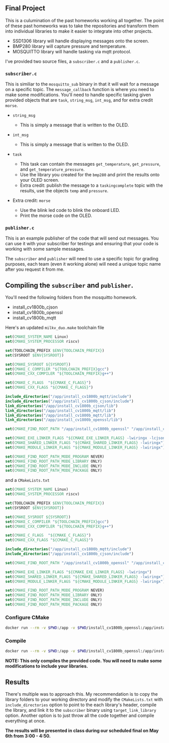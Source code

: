 ## Final Project

This is a culumination of the past homeworks working all together. The point of these past homeworks was to take the repositories and transform them into individual libraries to make it easier to integrate into other projects.

- SSD1306 library will handle displaying messages onto the screen.
- BMP280 library will capture pressure and temperature.
- MOSQUITTO library will handle tasking via mqtt protocol.

I've provided two source files, a `subscriber.c` and a `publisher.c`.

### `subscriber.c`
This is similiar to the `mosquitto_sub` binary in that it will wait for a message on a specific topic. The `message_callback` function is where you need to make some modifications. You'll need to handle specific tasking given provided objects that are `task`, `string_msg`, `int_msg`, and for extra credit `morse`.

- `string_msg`
  - This is simply a message that is written to the OLED.

- `int_msg`
  - This is simply a message that is written to the OLED.

- `task`
  - This task can contain the messages `get_temperature`, `get_pressure`, and `get_temperature_pressure`.
  - Use the library you created for the `bmp280` and print the results onto your OLED screen.
  - Extra credit: publish the message to a `taskingcomplete` topic with the results, use the objects `temp` and `pressure`.

- Extra credit: `morse`
  - Use the blink led code to blink the onboard LED.
  - Print the morse code on the OLED.

### `publisher.c`
This is an example publisher of the code that will send out messages. You can use it with your subscriber for testings and ensuring that your code is working with some sample messages.

The `subscriber` and `publisher` will need to use a specific topic for grading purposes, each team (even it working alone) will need a unique topic name after you request it from me.

## Compiling the `subscriber` and `publisher`.

You'll need the following folders from the mosquitto homework.

- install_cv1800b_cjson
- install_cv1800b_openssl
- install_cv1800b_mqtt

Here's an updated `milkv_duo.make` toolchain file

```cmake
set(CMAKE_SYSTEM_NAME Linux)
set(CMAKE_SYSTEM_PROCESSOR riscv)

set(TOOLCHAIN_PREFIX $ENV{TOOLCHAIN_PREFIX})
set(SYSROOT $ENV{SYSROOT})

set(CMAKE_SYSROOT ${SYSROOT})
set(CMAKE_C_COMPILER "${TOOLCHAIN_PREFIX}gcc")
set(CMAKE_CXX_COMPILER "${TOOLCHAIN_PREFIX}g++")

set(CMAKE_C_FLAGS  "${CMAKE_C_FLAGS}")
set(CMAKE_CXX_FLAGS "${CMAKE_C_FLAGS}")

include_directories("/app/install_cv1800b_mqtt/include")
include_directories("/app/install_cv1800b_cjson/include")
link_directories("/app/install_cv1800b_cjson/lib")
link_directories("/app/install_cv1800b_mqtt/lib")
link_directories("/app/install_cv1800b_mqtt/lib")
link_directories("/app/install_cv1800b_openssl/lib")

set(CMAKE_FIND_ROOT_PATH "/app/install_cv1800b_openssl" "/app/install_cv1800b_cjson" "/app/install_cv1800b_mqtt")

set(CMAKE_EXE_LINKER_FLAGS "${CMAKE_EXE_LINKER_FLAGS} -lwiringx -lcjson -lmosquitto -lssl -lcrypto")
set(CMAKE_SHARED_LINKER_FLAGS "${CMAKE_SHARED_LINKER_FLAGS} -lwiringx")
set(CMAKE_MODULE_LINKER_FLAGS "${CMAKE_MODULE_LINKER_FLAGS} -lwiringx")

set(CMAKE_FIND_ROOT_PATH_MODE_PROGRAM NEVER)
set(CMAKE_FIND_ROOT_PATH_MODE_LIBRARY ONLY)
set(CMAKE_FIND_ROOT_PATH_MODE_INCLUDE ONLY)
set(CMAKE_FIND_ROOT_PATH_MODE_PACKAGE ONLY)
```

and a `CMakeLists.txt`
```cmake
set(CMAKE_SYSTEM_NAME Linux)
set(CMAKE_SYSTEM_PROCESSOR riscv)

set(TOOLCHAIN_PREFIX $ENV{TOOLCHAIN_PREFIX})
set(SYSROOT $ENV{SYSROOT})

set(CMAKE_SYSROOT ${SYSROOT})
set(CMAKE_C_COMPILER "${TOOLCHAIN_PREFIX}gcc")
set(CMAKE_CXX_COMPILER "${TOOLCHAIN_PREFIX}g++")

set(CMAKE_C_FLAGS  "${CMAKE_C_FLAGS}")
set(CMAKE_CXX_FLAGS "${CMAKE_C_FLAGS}")

include_directories("/app/install_cv1800b_mqtt/include")
include_directories("/app/install_cv1800b_cjson/include")

set(CMAKE_FIND_ROOT_PATH "/app/install_cv1800b_openssl" "/app/install_cv1800b_cjson" "/app/install_cv1800b_mqtt")

set(CMAKE_EXE_LINKER_FLAGS "${CMAKE_EXE_LINKER_FLAGS} -lwiringx")
set(CMAKE_SHARED_LINKER_FLAGS "${CMAKE_SHARED_LINKER_FLAGS} -lwiringx")
set(CMAKE_MODULE_LINKER_FLAGS "${CMAKE_MODULE_LINKER_FLAGS} -lwiringx")

set(CMAKE_FIND_ROOT_PATH_MODE_PROGRAM NEVER)
set(CMAKE_FIND_ROOT_PATH_MODE_LIBRARY ONLY)
set(CMAKE_FIND_ROOT_PATH_MODE_INCLUDE ONLY)
set(CMAKE_FIND_ROOT_PATH_MODE_PACKAGE ONLY)
```

### Configure CMake
```bash
docker run --rm -v $PWD:/app -v $PWD/install_cv1800b_openssl:/app/install_cv1800b_openssl -v $PWD/install_cv1800b_cjson:/app/install_cv1800b_cjson -v $PWD/install_cv1800b_mqtt:/app/install_cv1800b_mqtt ejortega/duo-sdk bash -c "mkdir build && cd build && cmake -DCMAKE_TOOLCHAIN_FILE=/app/milkv_duo.cmake .."
```

### Compile
```bash
docker run --rm -v $PWD:/app -v $PWD/install_cv1800b_openssl:/app/install_cv1800b_openssl -v $PWD/install_cv1800b_cjson:/app/install_cv1800b_cjson -v $PWD/install_cv1800b_mqtt:/app/install_cv1800b_mqtt ejortega/duo-sdk bash -c "cd build && make"
```

**NOTE: This only compiles the provided code. You will need to make some modifications to include your libraries.**

## Results
There's multiple was to approach this. My recommendation is to copy the library folders to your working directory and modify the `CMakeLists.txt` with `include_directories` option to point to the each library's header, compile the library, and link it to the `subscriber` binary using `target_link_library` option. Another option is to just throw all the code together and compile everything at once.

**The results will be presented in class during our scheduled final on May 6th from 3:00 - 4:50.**